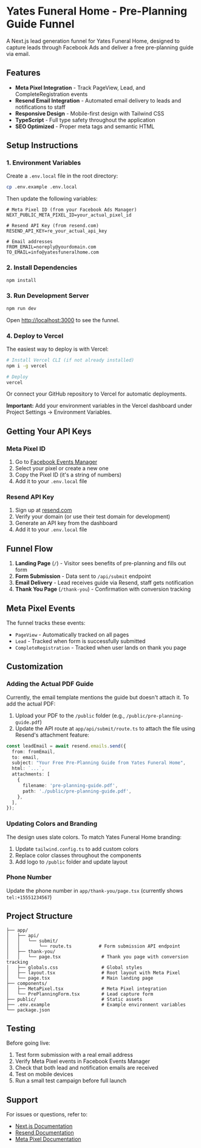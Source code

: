 # Yates Funeral Home - Pre-Planning Guide Funnel

A Next.js lead generation funnel for Yates Funeral Home, designed to capture leads through Facebook Ads and deliver a free pre-planning guide via email.

## Features

- **Meta Pixel Integration** - Track PageView, Lead, and CompleteRegistration events
- **Resend Email Integration** - Automated email delivery to leads and notifications to staff
- **Responsive Design** - Mobile-first design with Tailwind CSS
- **TypeScript** - Full type safety throughout the application
- **SEO Optimized** - Proper meta tags and semantic HTML

## Setup Instructions

### 1. Environment Variables

Create a `.env.local` file in the root directory:

```bash
cp .env.example .env.local
```

Then update the following variables:

```env
# Meta Pixel ID (from your Facebook Ads Manager)
NEXT_PUBLIC_META_PIXEL_ID=your_actual_pixel_id

# Resend API Key (from resend.com)
RESEND_API_KEY=re_your_actual_api_key

# Email addresses
FROM_EMAIL=noreply@yourdomain.com
TO_EMAIL=info@yatesfuneralhome.com
```

### 2. Install Dependencies

```bash
npm install
```

### 3. Run Development Server

```bash
npm run dev
```

Open [http://localhost:3000](http://localhost:3000) to see the funnel.

### 4. Deploy to Vercel

The easiest way to deploy is with Vercel:

```bash
# Install Vercel CLI (if not already installed)
npm i -g vercel

# Deploy
vercel
```

Or connect your GitHub repository to Vercel for automatic deployments.

**Important:** Add your environment variables in the Vercel dashboard under Project Settings → Environment Variables.

## Getting Your API Keys

### Meta Pixel ID

1. Go to [Facebook Events Manager](https://business.facebook.com/events_manager)
2. Select your pixel or create a new one
3. Copy the Pixel ID (it's a string of numbers)
4. Add it to your `.env.local` file

### Resend API Key

1. Sign up at [resend.com](https://resend.com)
2. Verify your domain (or use their test domain for development)
3. Generate an API key from the dashboard
4. Add it to your `.env.local` file

## Funnel Flow

1. **Landing Page** (`/`) - Visitor sees benefits of pre-planning and fills out form
2. **Form Submission** - Data sent to `/api/submit` endpoint
3. **Email Delivery** - Lead receives guide via Resend, staff gets notification
4. **Thank You Page** (`/thank-you`) - Confirmation with conversion tracking

## Meta Pixel Events

The funnel tracks these events:

- `PageView` - Automatically tracked on all pages
- `Lead` - Tracked when form is successfully submitted
- `CompleteRegistration` - Tracked when user lands on thank you page

## Customization

### Adding the Actual PDF Guide

Currently, the email template mentions the guide but doesn't attach it. To add the actual PDF:

1. Upload your PDF to the `/public` folder (e.g., `/public/pre-planning-guide.pdf`)
2. Update the API route at `app/api/submit/route.ts` to attach the file using Resend's attachment feature:

```typescript
const leadEmail = await resend.emails.send({
  from: fromEmail,
  to: email,
  subject: "Your Free Pre-Planning Guide from Yates Funeral Home",
  html: `...`,
  attachments: [
    {
      filename: 'pre-planning-guide.pdf',
      path: './public/pre-planning-guide.pdf',
    },
  ],
});
```

### Updating Colors and Branding

The design uses slate colors. To match Yates Funeral Home branding:

1. Update `tailwind.config.ts` to add custom colors
2. Replace color classes throughout the components
3. Add logo to `/public` folder and update layout

### Phone Number

Update the phone number in `app/thank-you/page.tsx` (currently shows `tel:+15551234567`)

## Project Structure

```
├── app/
│   ├── api/
│   │   └── submit/
│   │       └── route.ts          # Form submission API endpoint
│   ├── thank-you/
│   │   └── page.tsx               # Thank you page with conversion tracking
│   ├── globals.css                # Global styles
│   ├── layout.tsx                 # Root layout with Meta Pixel
│   └── page.tsx                   # Main landing page
├── components/
│   ├── MetaPixel.tsx              # Meta Pixel integration
│   └── PrePlanningForm.tsx        # Lead capture form
├── public/                        # Static assets
├── .env.example                   # Example environment variables
└── package.json
```

## Testing

Before going live:

1. Test form submission with a real email address
2. Verify Meta Pixel events in Facebook Events Manager
3. Check that both lead and notification emails are received
4. Test on mobile devices
5. Run a small test campaign before full launch

## Support

For issues or questions, refer to:
- [Next.js Documentation](https://nextjs.org/docs)
- [Resend Documentation](https://resend.com/docs)
- [Meta Pixel Documentation](https://developers.facebook.com/docs/meta-pixel)
